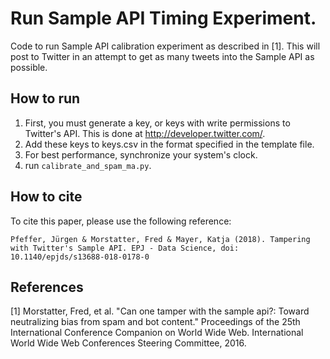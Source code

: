 # Run Sample API Timing Experiment.
Code to run Sample API calibration experiment as described in [1]. This will post to Twitter in an attempt to get as many tweets into the Sample API as possible.

## How to run
1. First, you must generate a key, or keys with write permissions to Twitter's API. This is done at http://developer.twitter.com/.
2. Add these keys to keys.csv in the format specified in the template file.
3. For best performance, synchronize your system's clock.
4. run `calibrate_and_spam_ma.py`.

## How to cite
To cite this paper, please use the following reference:
```
Pfeffer, Jürgen & Morstatter, Fred & Mayer, Katja (2018). Tampering with Twitter's Sample API. EPJ - Data Science, doi: 10.1140/epjds/s13688-018-0178-0 
```

## References
[1] Morstatter, Fred, et al. "Can one tamper with the sample api?: Toward neutralizing bias from spam and bot content." Proceedings of the 25th International Conference Companion on World Wide Web. International World Wide Web Conferences Steering Committee, 2016.

